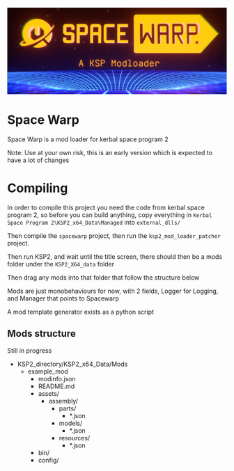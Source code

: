 ![Cool Banner](Cool_Banner.png)

# Space Warp
Space Warp is a mod loader for kerbal space program 2

Note: Use at your own risk, this is an early version which is expected to have a lot of changes
# Compiling
In order to compile this project you need the code from kerbal space program 2, so before you can build anything, copy everything in ``Kerbal Space Program 2\KSP2_x64_Data\Managed`` into ``external_dlls/``

Then compile the `spacewarp` project, then run the `ksp2_mod_loader_patcher` project.

Then run KSP2, and wait until the title screen, there should then be a mods folder under the `KSP2_X64_data` folder

Then drag any mods into that folder that follow the structure below

Mods are just monobehaviours for now, with 2 fields, Logger for Logging, and Manager that points to Spacewarp

A mod template generator exists as a python script


## Mods structure
Still in progress
* KSP2_directory/KSP2_x64_Data/Mods
  * example_mod
    * modinfo.json
    * README.md
    * assets/
      * assembly/
        * parts/
            * *.json
        * models/
            * *.json
        * resources/
            * *.json
    * bin/
    * config/

